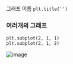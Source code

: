 ### 
그래프 이름 ``` plt.title('') ```

### 여러개의 그래프
```
plt.subplot(2, 1, 1)
plt.subplot(2, 1, 2)
```
![image](https://user-images.githubusercontent.com/107829121/203992303-3cbdd528-874c-442e-a273-0300f28e0ced.png)

